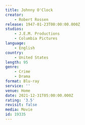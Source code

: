 ```yaml
---
title: Johnny O'Clock
creator:
    - Robert Rossen
release: 1947-01-23T00:00:00.000Z
studios:
    - J.E.M. Productions
    - Columbia Pictures
language:
    - English
country:
    - United States
length: 95
genre:
    - Crime
    - Drama
format: Blu-ray
service: ''
venue: Home
date: 2021-12-31T05:00:00.000Z
rating: '3.5'
revisit: false
media: Movie
id: 19335
---
```



